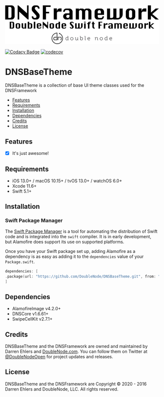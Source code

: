 ![DoubleNode Swift Framework](https://github.com/DoubleNode/DNSBaseTheme/raw/master/DNSFrameworkLogo.png)

[![Codacy Badge](https://api.codacy.com/project/badge/Grade/6f473642e4404426b55fda500602e662)](https://www.codacy.com?utm_source=github.com&amp;utm_medium=referral&amp;utm_content=DoubleNode/DNSBaseTheme&amp;utm_campaign=Badge_Grade)
[![codecov](https://codecov.io/gh/DoubleNode/DNSBaseTheme/branch/master/graph/badge.svg?token=NcFMBk0g9t)](https://codecov.io/gh/DoubleNode/DNSBaseTheme)

# DNSBaseTheme

DNSBaseTheme is a collection of base UI theme classes used for the DNSFramework

-   [Features](#features)
-   [Requirements](#requirements)
-   [Installation](#installation)
-   [Dependencies](#dependencies)
-   [Credits](#credits)
-   [License](#license)

## Features

-   [x] It's just awesome!

## Requirements

-   iOS 13.0+ / macOS 10.15+ / tvOS 13.0+ / watchOS 6.0+
-   Xcode 11.6+
-   Swift 5.1+

## Installation

### Swift Package Manager

The [Swift Package Manager](https://swift.org/package-manager/) is a tool for automating the distribution of Swift code and is integrated into the `swift` compiler. It is in early development, but Alamofire does support its use on supported platforms.

Once you have your Swift package set up, adding Alamofire as a dependency is as easy as adding it to the `dependencies` value of your `Package.swift`.

```swift
dependencies: [
.package(url: "https://github.com/DoubleNode/DNSBaseTheme.git", from: "1.6.7")
]
```

## Dependencies

-   AlamofireImage v4.2.0+
-   DNSCore v1.6.61+
-   SwipeCellKit v2.7.1+

## Credits

DNSBaseTheme and the DNSFramework are owned and maintained by Darren Ehlers and [DoubleNode.com](http://doublenode.com). You can follow them on Twitter at [@DoubleNodeOpen](https://twitter.com/DoubleNodeOpen) for project updates and releases.

## License

DNSBaseTheme and the DNSFramework are Copyright © 2020 - 2016 Darren Ehlers and DoubleNode, LLC. All rights reserved.
